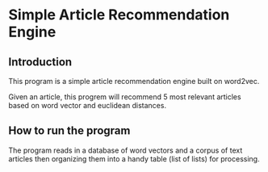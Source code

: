 # Simple Article Recommendation Engine



## Introduction

This program is a simple article recommendation engine built on word2vec. 

Given an article, this progrem will recommend 5 most relevant articles based on word vector and euclidean distances. 


## How to run the program 

The program reads in a database of word vectors and a corpus of text articles then organizing them into a handy table (list of lists) for processing.

